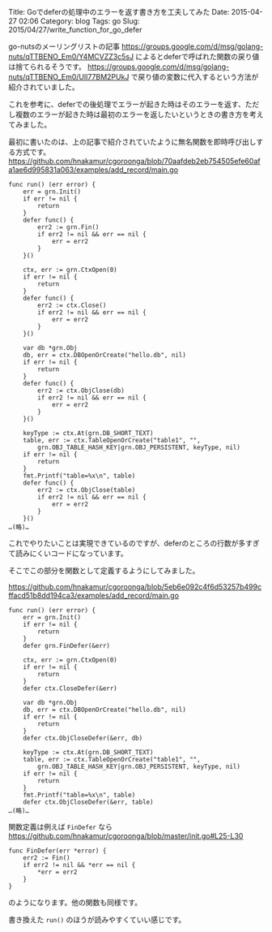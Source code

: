 Title: Goでdeferの処理中のエラーを返す書き方を工夫してみた
Date: 2015-04-27 02:06
Category: blog
Tags: go
Slug: 2015/04/27/write_function_for_go_defer

go-nutsのメーリングリストの記事
https://groups.google.com/d/msg/golang-nuts/qTTBENO_Em0/Y4MCVZZ3c5sJ
によるとdeferで呼ばれた関数の戻り値は捨てられるそうです。
https://groups.google.com/d/msg/golang-nuts/qTTBENO_Em0/UlI77BM2PUkJ
で戻り値の変数に代入するという方法が紹介されていました。

これを参考に、deferでの後処理でエラーが起きた時はそのエラーを返す、ただし複数のエラーが起きた時は最初のエラーを返したいというときの書き方を考えてみました。

最初に書いたのは、上の記事で紹介されていたように無名関数を即時呼び出しする方式です。
https://github.com/hnakamur/cgoroonga/blob/70aafdeb2eb754505efe60afa1ae6d995831a063/examples/add_record/main.go

```
func run() (err error) {
	err = grn.Init()
	if err != nil {
		return
	}
	defer func() {
		err2 := grn.Fin()
		if err2 != nil && err == nil {
			err = err2
		}
	}()

	ctx, err := grn.CtxOpen(0)
	if err != nil {
		return
	}
	defer func() {
		err2 := ctx.Close()
		if err2 != nil && err == nil {
			err = err2
		}
	}()

	var db *grn.Obj
	db, err = ctx.DBOpenOrCreate("hello.db", nil)
	if err != nil {
		return
	}
	defer func() {
		err2 := ctx.ObjClose(db)
		if err2 != nil && err == nil {
			err = err2
		}
	}()

	keyType := ctx.At(grn.DB_SHORT_TEXT)
	table, err := ctx.TableOpenOrCreate("table1", "",
		grn.OBJ_TABLE_HASH_KEY|grn.OBJ_PERSISTENT, keyType, nil)
	if err != nil {
		return
	}
	fmt.Printf("table=%x\n", table)
	defer func() {
		err2 := ctx.ObjClose(table)
		if err2 != nil && err == nil {
			err = err2
		}
	}()
…(略)…
```

これでやりたいことは実現できているのですが、deferのところの行数が多すぎて読みにくいコードになっています。

そこでこの部分を関数として定義するようにしてみました。

https://github.com/hnakamur/cgoroonga/blob/5eb6e092c4f6d53257b499cffacd51b8dd194ca3/examples/add_record/main.go

```
func run() (err error) {
	err = grn.Init()
	if err != nil {
		return
	}
	defer grn.FinDefer(&err)

	ctx, err := grn.CtxOpen(0)
	if err != nil {
		return
	}
	defer ctx.CloseDefer(&err)

	var db *grn.Obj
	db, err = ctx.DBOpenOrCreate("hello.db", nil)
	if err != nil {
		return
	}
	defer ctx.ObjCloseDefer(&err, db)

	keyType := ctx.At(grn.DB_SHORT_TEXT)
	table, err := ctx.TableOpenOrCreate("table1", "",
		grn.OBJ_TABLE_HASH_KEY|grn.OBJ_PERSISTENT, keyType, nil)
	if err != nil {
		return
	}
	fmt.Printf("table=%x\n", table)
	defer ctx.ObjCloseDefer(&err, table)
…(略)…
```

関数定義は例えば `FinDefer` なら
https://github.com/hnakamur/cgoroonga/blob/master/init.go#L25-L30

```
func FinDefer(err *error) {
	err2 := Fin()
	if err2 != nil && *err == nil {
		*err = err2
	}
}
```

のようになります。他の関数も同様です。

書き換えた `run()` のほうが読みやすくていい感じです。
